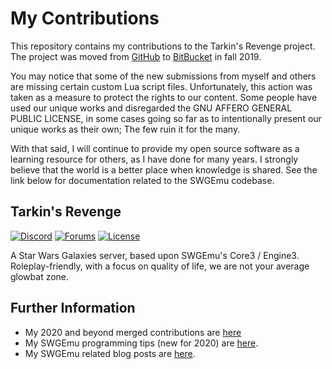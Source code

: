 # My Contributions

This repository contains my contributions to the Tarkin's Revenge project. The project was moved from [GitHub](https://github.com/TarkinII/Tarkins-Revenge) to [BitBucket](https://bitbucket.org/tarkinsrevenge/tarkins-revenge/src/master/) in fall 2019.

You may notice that some of the new submissions from myself and others are missing certain custom Lua script files. Unfortunately, this action was taken as a measure to protect the rights to our content. Some people have used our unique works and disregarded the GNU AFFERO GENERAL PUBLIC LICENSE, in some cases going so far as to intentionally present our unique works as their own; The few ruin it for the many.  

With that said, I will continue to provide my open source software as a learning resource for others, as I have done for many years. I strongly believe that the world is a better place when knowledge is shared. See the link below for documentation related to the SWGEmu codebase.  

## Tarkin's Revenge

[![Discord](https://discordapp.com/api/guilds/198160124320284674/widget.png)](https://discord.gg/3bGJvm4) [![Forums](https://img.shields.io/badge/tarkin%20forums-Click%20Here-ff69b4.svg?style=plastic)](http://tarkinswg.com/) [![License](https://img.shields.io/badge/license-AGPL%203.0-green.svg?style=plastic)](https://github.com/TarkinII/Tarkins-Revenge/blob/master/LICENSE)


A Star Wars Galaxies server, based upon SWGEmu's Core3 / Engine3.  Roleplay-friendly, with a focus on quality of life, we are not your average glowbat zone.

## Further Information  
- My 2020 and beyond merged contributions are [here](https://bitbucket.org/tatwi/tarkins-revenge-my-contrib/pull-requests/?state=MERGED)
- My SWGEmu programming tips (new for 2020) are [here](https://bitbucket.org/snippets/tatwi/).
- My SWGEmu related blog posts are [here](https://semi-nerdly.ca/games-i-play/star-wars-galaxies-swgemu/).
